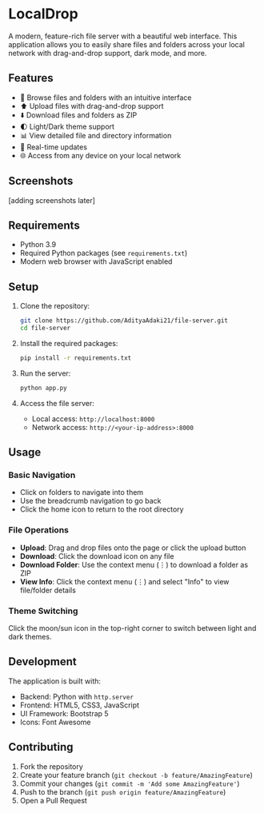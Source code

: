 # LocalDrop

A modern, feature-rich file server with a beautiful web interface. This application allows you to easily share files and folders across your local network with drag-and-drop support, dark mode, and more.

## Features

- 📁 Browse files and folders with an intuitive interface
- ⬆️ Upload files with drag-and-drop support
- ⬇️ Download files and folders as ZIP
- 🌓 Light/Dark theme support
- 📊 View detailed file and directory information
- 🔄 Real-time updates
- 🌐 Access from any device on your local network

## Screenshots

[adding screenshots later]

## Requirements

- Python 3.9
- Required Python packages (see `requirements.txt`)
- Modern web browser with JavaScript enabled

## Setup

1. Clone the repository:
   ```bash
   git clone https://github.com/AdityaAdaki21/file-server.git
   cd file-server
   ```

2. Install the required packages:
   ```bash
   pip install -r requirements.txt
   ```

3. Run the server:
   ```bash
   python app.py
   ```

4. Access the file server:
   - Local access: `http://localhost:8000`
   - Network access: `http://<your-ip-address>:8000`

## Usage

### Basic Navigation
- Click on folders to navigate into them
- Use the breadcrumb navigation to go back
- Click the home icon to return to the root directory

### File Operations
- **Upload**: Drag and drop files onto the page or click the upload button
- **Download**: Click the download icon on any file
- **Download Folder**: Use the context menu (⋮) to download a folder as ZIP
- **View Info**: Click the context menu (⋮) and select "Info" to view file/folder details

### Theme Switching
Click the moon/sun icon in the top-right corner to switch between light and dark themes.

## Development

The application is built with:
- Backend: Python with `http.server`
- Frontend: HTML5, CSS3, JavaScript
- UI Framework: Bootstrap 5
- Icons: Font Awesome

## Contributing

1. Fork the repository
2. Create your feature branch (`git checkout -b feature/AmazingFeature`)
3. Commit your changes (`git commit -m 'Add some AmazingFeature'`)
4. Push to the branch (`git push origin feature/AmazingFeature`)
5. Open a Pull Request

